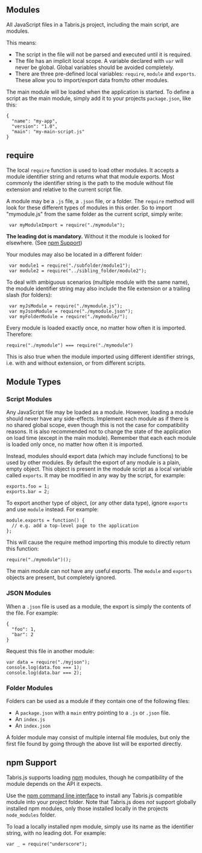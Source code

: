 ## Modules

All JavaScript files in a Tabris.js project, including the main script, are modules.

This means:

* The script in the file will not be parsed and executed until it is required.
* The file has an implicit local scope. A variable declared with `var` will never be global. Global variables should be avoided completely.
* There are three pre-defined local variables: `require`, `module` and `exports`. These allow you to import/export data from/to other modules.

The main module will be loaded when the application is started. To define a script as the main module, simply add it to your projects `package.json`, like this:

    {
      "name": "my-app",
      "version": "1.0",
      "main": "my-main-script.js"
    }

## require

The local `require` function is used to load other modules. It accepts a module identifier string and returns what that module exports.
Most commonly the identifier string is the path to the module without file extension and relative to the current script file.

A module may be a `.js` file, a `.json` file, or a folder. The `require` method will look for these different types of modules in this order. So to import "mymodule.js" from the same folder as the current script, simply write:

     var myModuleImport = require("./mymodule");

**The leading dot is mandatory.** Without it the module is looked for elsewhere. (See [npm Support](#npm))

Your modules may also be located in a different folder:

     var module1 = require("./subfolder/module1");
     var module2 = require("../sibling_folder/module2");

To deal with ambiguous scenarios (multiple module with the same name), the module identifier string may also include the file extension or a trailing slash (for folders):

     var myJsModule = require("./mymodule.js");
     var myJsonModule = require("./mymodule.json");
     var myFolderModule = require("./mymodule/");

Every module is loaded exactly once, no matter how often it is imported. Therefore:

    require("./mymodule") === require("./mymodule")

This is also true when the module imported using different identifier strings, i.e. with and without extension, or from different scripts.

## Module Types

### Script Modules

Any JavaScript file may be loaded as a module. However, loading a module should never have any side-effects. Implement each module as if there is no shared global scope, even though this is not the case for compatibility reasons. It is also recommended not to change the state of the application on load time (except in the main module). Remember that each each module is loaded only once, no matter how often it is imported.

Instead, modules should export data (which may include functions) to be used by other modules. By default the export of any module is a plain, empty object. This object is present in the module script as a local variable called `exports`. It may be modified in any way by the script, for example:

    exports.foo = 1;
    exports.bar = 2;

To export another type of object, (or any other data type), ignore `exports` and use `module` instead. For example:

    module.exports = function() {
      // e.g. add a top-level page to the application
    };

This will cause the require method importing this module to directly return this function:

    require("./mymodule")();

The main module can not have any useful exports. The `module` and `exports` objects are present, but completely ignored.

### JSON Modules

When a `.json` file is used as a module, the export is simply the contents of the file. For example:

    {
      "foo": 1,
      "bar": 2
    }

Request this file in another module:

    var data = require("./myjson");
    console.log(data.foo === 1);
    console.log(data.bar === 2);

### Folder Modules

Folders can be used as a module if they contain one of the following files:

* A `package.json` with a `main` entry pointing to a `.js` or `.json` file.
* An `index.js`
* An `index.json`

A folder module may consist of multiple internal file modules, but only the first file found by going through the above list will be exported directly.

## <a name="npm">npm Support</a>

Tabris.js supports loading [npm](https://www.npm.org) modules, though he compatibility of the module depends on the API it expects.

Use the [npm command line interface](https://www.npmjs.org/doc/) to install any Tabris.js compatible module into your project folder. Note that Tabris.js does *not* support globally installed npm modules, only those installed locally in the projects `node_modules` folder.

To load a locally installed npm module, simply use its name as the identifier string, with no leading dot. For example:

    var _ = require("underscore");
